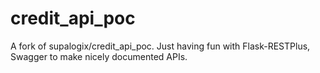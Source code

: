 # credit_api_poc

A fork of supalogix/credit_api_poc.  Just having fun with Flask-RESTPlus, Swagger to make nicely documented APIs.
